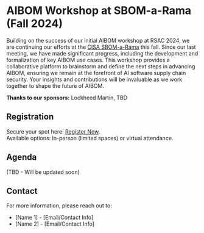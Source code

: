 # AIBOM Workshop at SBOM-a-Rama (Fall 2024)

Building on the success of our initial AIBOM workshop at RSAC 2024, we are continuing our efforts at the [CISA SBOM-a-Rama](https://www.cisa.gov/news-events/events/sbom-rama-fall-2024) this fall. Since our last meeting, we have made significant progress, including the development and formalization of key AIBOM use cases. This workshop provides a collaborative platform to brainstorm and define the next steps in advancing AIBOM, ensuring we remain at the forefront of AI software supply chain security. Your insights and contributions will be invaluable as we work together to shape the future of AIBOM.

**Thanks to our sponsors:** Lockheed Martin, TBD


## Registration

Secure your spot here: [Register Now](https://lu.ma/ic56tefk).  
Available options: In-person (limited spaces) or virtual attendance.

## Agenda

(TBD - Will be updated soon)

## Contact

For more information, please reach out to:

- [Name 1] - [Email/Contact Info]
- [Name 2] - [Email/Contact Info]

